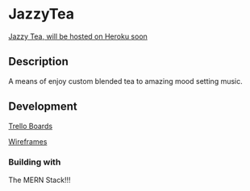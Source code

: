 # JazzyTea

[Jazzy Tea, will be hosted on Heroku soon](https://trello.com/b/gU6ceSkG/jazzy-tea)

## Description

A means of enjoy custom blended tea to amazing mood setting music. 

## Development

[Trello Boards](https://trello.com/b/gU6ceSkG/jazzy-tea)

[Wireframes](https://trello.com/b/gU6ceSkG/jazzy-tea)

### Building with 
The MERN Stack!!!
